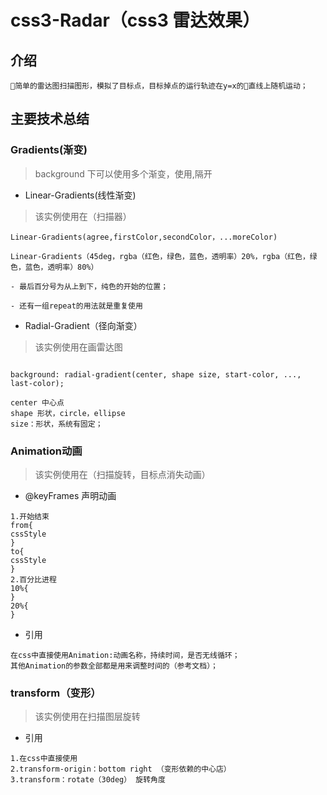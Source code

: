 # css3-Radar（css3 雷达效果）

## 介绍

    简单的雷达图扫描图形，模拟了目标点，目标掉点的运行轨迹在y=x的直线上随机运动；

## 主要技术总结

### Gradients(渐变)

> background 下可以使用多个渐变，使用,隔开

- Linear-Gradients(线性渐变)

>该实例使用在（扫描器）

```用法总结
Linear-Gradients(agree,firstColor,secondColor，...moreColor)

Linear-Gradients（45deg，rgba（红色，绿色，蓝色，透明率）20%，rgba（红色，绿色，蓝色，透明率）80%）

- 最后百分号为从上到下，纯色的开始的位置；

- 还有一组repeat的用法就是重复使用

```

- Radial-Gradient（径向渐变）

>该实例使用在画雷达图

```用法总结

background: radial-gradient(center, shape size, start-color, ..., last-color);

center 中心点
shape 形状，circle，ellipse
size：形状，系统有固定；

```

### Animation动画

> 该实例使用在（扫描旋转，目标点消失动画）

- @keyFrames 声明动画

```用法总结
1.开始结束
from{
cssStyle
}
to{
cssStyle
}
2.百分比进程
10%{
}
20%{
}

```

- 引用

```用法总结
在css中直接使用Animation:动画名称，持续时间，是否无线循环；
其他Animation的参数全部都是用来调整时间的（参考文档）；
```

### transform（变形）

> 该实例使用在扫描图层旋转

- 引用

```旋转用法总结
1.在css中直接使用
2.transform-origin：bottom right （变形依赖的中心店）
3.transform：rotate（30deg） 旋转角度
```